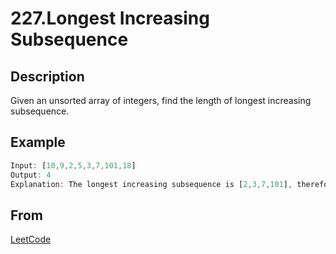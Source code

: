 # 227.Longest Increasing Subsequence

## Description

Given an unsorted array of integers, find the length of longest increasing subsequence.

## Example

```javascript
Input: [10,9,2,5,3,7,101,18]
Output: 4
Explanation: The longest increasing subsequence is [2,3,7,101], therefore the length is 4.
```

## From

[LeetCode](https://leetcode.com/problems/longest-increasing-subsequence)
